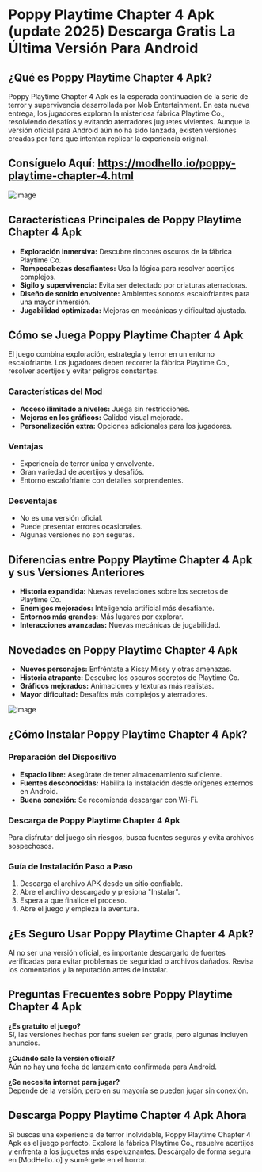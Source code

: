 # Poppy Playtime Chapter 4 Apk (update 2025) Descarga Gratis La Última Versión Para Android

## ¿Qué es Poppy Playtime Chapter 4 Apk?

Poppy Playtime Chapter 4 Apk es la esperada continuación de la serie de terror y supervivencia desarrollada por Mob Entertainment. En esta nueva entrega, los jugadores exploran la misteriosa fábrica Playtime Co., resolviendo desafíos y evitando aterradores juguetes vivientes. Aunque la versión oficial para Android aún no ha sido lanzada, existen versiones creadas por fans que intentan replicar la experiencia original.

## Consíguelo Aquí: https://modhello.io/poppy-playtime-chapter-4.html

![image](https://github.com/user-attachments/assets/feea234a-760d-4597-9d7c-7499f8fd9d5a)

## Características Principales de Poppy Playtime Chapter 4 Apk

- **Exploración inmersiva:** Descubre rincones oscuros de la fábrica Playtime Co.
- **Rompecabezas desafiantes:** Usa la lógica para resolver acertijos complejos.
- **Sigilo y supervivencia:** Evita ser detectado por criaturas aterradoras.
- **Diseño de sonido envolvente:** Ambientes sonoros escalofriantes para una mayor inmersión.
- **Jugabilidad optimizada:** Mejoras en mecánicas y dificultad ajustada.

## Cómo se Juega Poppy Playtime Chapter 4 Apk

El juego combina exploración, estrategia y terror en un entorno escalofriante. Los jugadores deben recorrer la fábrica Playtime Co., resolver acertijos y evitar peligros constantes.

### Características del Mod

- **Acceso ilimitado a niveles:** Juega sin restricciones.
- **Mejoras en los gráficos:** Calidad visual mejorada.
- **Personalización extra:** Opciones adicionales para los jugadores.

### Ventajas

- Experiencia de terror única y envolvente.
- Gran variedad de acertijos y desafiós.
- Entorno escalofriante con detalles sorprendentes.

### Desventajas

- No es una versión oficial.
- Puede presentar errores ocasionales.
- Algunas versiones no son seguras.

## Diferencias entre Poppy Playtime Chapter 4 Apk y sus Versiones Anteriores

- **Historia expandida:** Nuevas revelaciones sobre los secretos de Playtime Co.
- **Enemigos mejorados:** Inteligencia artificial más desafiante.
- **Entornos más grandes:** Más lugares por explorar.
- **Interacciones avanzadas:** Nuevas mecánicas de jugabilidad.

## Novedades en Poppy Playtime Chapter 4 Apk

- **Nuevos personajes:** Enfréntate a Kissy Missy y otras amenazas.
- **Historia atrapante:** Descubre los oscuros secretos de Playtime Co.
- **Gráficos mejorados:** Animaciones y texturas más realistas.
- **Mayor dificultad:** Desafíos más complejos y aterradores.

![image](https://github.com/user-attachments/assets/94fd309a-bdcf-4de7-9203-3c7c34de6451)

## ¿Cómo Instalar Poppy Playtime Chapter 4 Apk?

### Preparación del Dispositivo

- **Espacio libre:** Asegúrate de tener almacenamiento suficiente.
- **Fuentes desconocidas:** Habilita la instalación desde orígenes externos en Android.
- **Buena conexión:** Se recomienda descargar con Wi-Fi.

### Descarga de Poppy Playtime Chapter 4 Apk

Para disfrutar del juego sin riesgos, busca fuentes seguras y evita archivos sospechosos.

### Guía de Instalación Paso a Paso

1. Descarga el archivo APK desde un sitio confiable.
2. Abre el archivo descargado y presiona "Instalar".
3. Espera a que finalice el proceso.
4. Abre el juego y empieza la aventura.

## ¿Es Seguro Usar Poppy Playtime Chapter 4 Apk?

Al no ser una versión oficial, es importante descargarlo de fuentes verificadas para evitar problemas de seguridad o archivos dañados. Revisa los comentarios y la reputación antes de instalar.

## Preguntas Frecuentes sobre Poppy Playtime Chapter 4 Apk

**¿Es gratuito el juego?**  
Sí, las versiones hechas por fans suelen ser gratis, pero algunas incluyen anuncios.

**¿Cuándo sale la versión oficial?**  
Aún no hay una fecha de lanzamiento confirmada para Android.

**¿Se necesita internet para jugar?**  
Depende de la versión, pero en su mayoría se pueden jugar sin conexión.

## Descarga Poppy Playtime Chapter 4 Apk Ahora

Si buscas una experiencia de terror inolvidable, Poppy Playtime Chapter 4 Apk es el juego perfecto. Explora la fábrica Playtime Co., resuelve acertijos y enfrenta a los juguetes más espeluznantes. Descárgalo de forma segura en [ModHello.io] y sumérgete en el horror.

